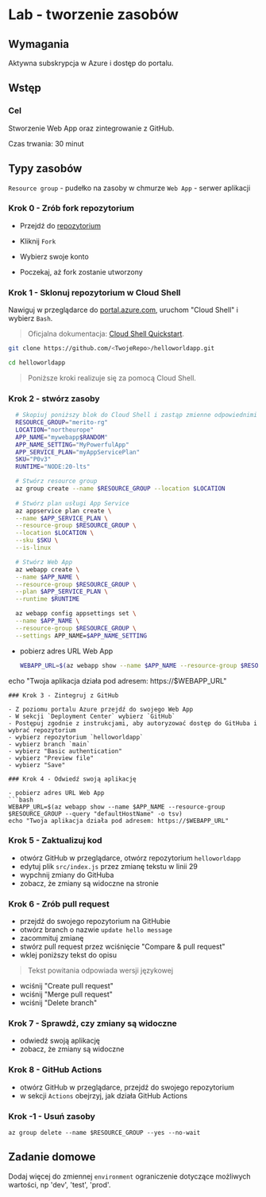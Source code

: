 # Lab - tworzenie zasobów

## Wymagania

Aktywna subskrypcja w Azure i dostęp do portalu.

## Wstęp

### Cel

Stworzenie Web App oraz zintegrowanie z GitHub.

Czas trwania: 30 minut

## Typy zasobów

`Resource group` - pudełko na zasoby w chmurze
`Web App` - serwer aplikacji


### Krok 0 - Zrób fork repozytorium

- Przejdź do [repozytorium](https://github.com/wguzik/helloworldapp)

- Kliknij `Fork`

- Wybierz swoje konto

- Poczekaj, aż fork zostanie utworzony

### Krok 1 - Sklonuj repozytorium w Cloud Shell

Nawiguj w przeglądarce do [portal.azure.com](https://portal.azure.com), uruchom "Cloud Shell" i wybierz `Bash`.

> Oficjalna dokumentacja: [Cloud Shell Quickstart](https://github.com/MicrosoftDocs/azure-docs/blob/main/articles/cloud-shell/quickstart.md).

```bash
git clone https://github.com/<TwojeRepo>/helloworldapp.git

cd helloworldapp
```

> Poniższe kroki realizuje się za pomocą Cloud Shell.

### Krok 2 - stwórz zasoby

  ```bash
    # Skopiuj poniższy blok do Cloud Shell i zastąp zmienne odpowiednimi wartościami, potwierdź enterem
    RESOURCE_GROUP="merito-rg"
    LOCATION="northeurope"
    APP_NAME="mywebapp$RANDOM"
    APP_NAME_SETTING="MyPowerfulApp"
    APP_SERVICE_PLAN="myAppServicePlan"
    SKU="P0v3"
    RUNTIME="NODE:20-lts"

    # Stwórz resource group
    az group create --name $RESOURCE_GROUP --location $LOCATION
    
    # Stwórz plan usługi App Service
    az appservice plan create \
    --name $APP_SERVICE_PLAN \
    --resource-group $RESOURCE_GROUP \
    --location $LOCATION \
    --sku $SKU \
    --is-linux

    # Stwórz Web App
    az webapp create \
    --name $APP_NAME \
    --resource-group $RESOURCE_GROUP \
    --plan $APP_SERVICE_PLAN \
    --runtime $RUNTIME

    az webapp config appsettings set \
    --name $APP_NAME \
    --resource-group $RESOURCE_GROUP \
    --settings APP_NAME=$APP_NAME_SETTING
  ```

- pobierz adres URL Web App

  ```bash
  WEBAPP_URL=$(az webapp show --name $APP_NAME --resource-group $RESOURCE_GROUP --query "defaultHostName" -o tsv)
echo "Twoja aplikacja działa pod adresem: https://$WEBAPP_URL"
  ```
### Krok 3 - Zintegruj z GitHub

- Z poziomu portalu Azure przejdź do swojego Web App
- W sekcji `Deployment Center` wybierz `GitHub`
- Postępuj zgodnie z instrukcjami, aby autoryzować dostęp do GitHuba i wybrać repozytorium
- wybierz repozytorium `helloworldapp`
- wybierz branch `main`
- wybierz "Basic authentication"
- wybierz "Preview file"
- wybierz "Save"

### Krok 4 - Odwiedź swoją aplikację

- pobierz adres URL Web App
  ```bash
  WEBAPP_URL=$(az webapp show --name $APP_NAME --resource-group $RESOURCE_GROUP --query "defaultHostName" -o tsv)
echo "Twoja aplikacja działa pod adresem: https://$WEBAPP_URL"
  ```

### Krok 5 - Zaktualizuj kod

- otwórz GitHub w przeglądarce, otwórz repozytorium `helloworldapp`
- edytuj plik `src/index.js` przez zmianę tekstu w linii 29
- wypchnij zmiany do GitHuba
- zobacz, że zmiany są widoczne na stronie

### Krok 6 - Zrób pull request

- przejdź do swojego repozytorium na GitHubie
- otwórz branch o nazwie `update hello message`
- zacommituj zmianę
- stwórz pull request przez wciśnięcie "Compare & pull request"
- wklej poniższy tekst do opisu

> Tekst powitania odpowiada wersji językowej 

- wciśnij "Create pull request"
- wciśnij "Merge pull request"
- wciśnij "Delete branch"

### Krok 7 - Sprawdź, czy zmiany są widoczne

- odwiedź swoją aplikację
- zobacz, że zmiany są widoczne

### Krok 8 - GitHub Actions

- otwórz GitHub w przeglądarce, przejdź do swojego repozytorium
- w sekcji `Actions` obejrzyj, jak działa GitHub Actions

### Krok -1 - Usuń zasoby

```
az group delete --name $RESOURCE_GROUP --yes --no-wait
```

## Zadanie domowe
Dodaj więcej do zmiennej `environment` ograniczenie dotyczące możliwych wartości, np 'dev', 'test', 'prod'.